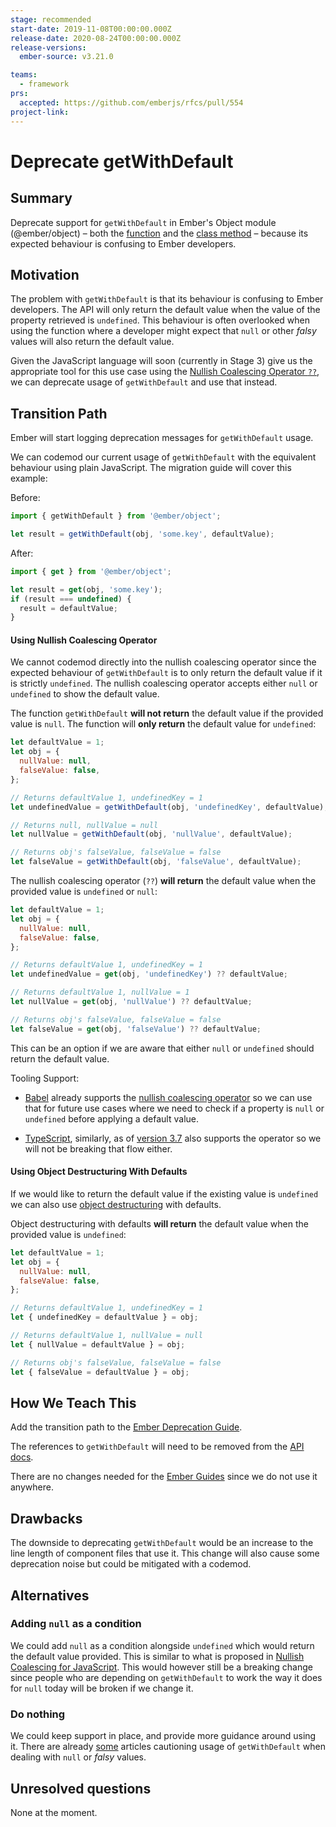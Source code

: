```yaml
---
stage: recommended
start-date: 2019-11-08T00:00:00.000Z
release-date: 2020-08-24T00:00:00.000Z
release-versions:
  ember-source: v3.21.0

teams:
  - framework
prs:
  accepted: https://github.com/emberjs/rfcs/pull/554
project-link:
---
```


# Deprecate getWithDefault

## Summary

Deprecate support for `getWithDefault` in Ember's Object module (@ember/object) – both the [function](https://api.emberjs.com/ember/release/functions/@ember%2Fobject/getWithDefault) and the [class method](https://api.emberjs.com/ember/release/classes/EmberObject/methods/getWithDefault?anchor=getWithDefault) – because its expected behaviour is confusing to Ember developers.

## Motivation

The problem with `getWithDefault` is that its behaviour is confusing to Ember developers. The API will only return the default value when the value of the property retrieved is `undefined`. This behaviour is often overlooked when using the function where a developer might expect that `null` or other _falsy_ values will also return the default value.

Given the JavaScript language will soon (currently in Stage 3) give us the appropriate tool for this use case using the [Nullish Coalescing Operator `??`](https://github.com/tc39/proposal-nullish-coalescing), we can deprecate usage of `getWithDefault` and use that instead.

## Transition Path

Ember will start logging deprecation messages for `getWithDefault` usage.

We can codemod our current usage of `getWithDefault` with the equivalent behaviour using plain JavaScript. The migration guide will cover this example:

Before:

```js
import { getWithDefault } from '@ember/object';

let result = getWithDefault(obj, 'some.key', defaultValue);
```

After:

```js
import { get } from '@ember/object';

let result = get(obj, 'some.key');
if (result === undefined) {
  result = defaultValue;
}
```

#### Using Nullish Coalescing Operator

We cannot codemod directly into the nullish coalescing operator since the expected behaviour of `getWithDefault` is to only return the default value if it is strictly `undefined`. The nullish coalescing operator accepts either `null` or `undefined` to show the default value.

The function `getWithDefault` **will not return** the default value if the provided value is `null`. The function will **only return** the default value for `undefined`:

```js
let defaultValue = 1;
let obj = {
  nullValue: null,
  falseValue: false,
};

// Returns defaultValue 1, undefinedKey = 1
let undefinedValue = getWithDefault(obj, 'undefinedKey', defaultValue);

// Returns null, nullValue = null
let nullValue = getWithDefault(obj, 'nullValue', defaultValue);

// Returns obj's falseValue, falseValue = false
let falseValue = getWithDefault(obj, 'falseValue', defaultValue);
```

The nullish coalescing operator (`??`) **will return** the default value when the provided value is `undefined` or `null`:

```js
let defaultValue = 1;
let obj = {
  nullValue: null,
  falseValue: false,
};

// Returns defaultValue 1, undefinedKey = 1
let undefinedValue = get(obj, 'undefinedKey') ?? defaultValue;

// Returns defaultValue 1, nullValue = 1
let nullValue = get(obj, 'nullValue') ?? defaultValue;

// Returns obj's falseValue, falseValue = false
let falseValue = get(obj, 'falseValue') ?? defaultValue;
```

This can be an option if we are aware that either `null` or `undefined` should return the default value.

Tooling Support:

- [Babel](https://babeljs.io/) already supports the [nullish coalescing operator](https://babeljs.io/docs/en/next/babel-plugin-proposal-nullish-coalescing-operator.html) so we can use that for future use cases where we need to check if a property is `null` or `undefined` before applying a default value.

- [TypeScript](https://github.com/microsoft/TypeScript), similarly, as of [version 3.7](https://devblogs.microsoft.com/typescript/announcing-typescript-3-7/#nullish-coalescing) also supports the operator so we will not be breaking that flow either.

#### Using Object Destructuring With Defaults

If we would like to return the default value if the existing value is `undefined` we can also use [object destructuring](https://developer.mozilla.org/en-US/docs/Web/JavaScript/Reference/Operators/Destructuring_assignment) with defaults.

Object destructuring with defaults **will return** the default value when the provided value is `undefined`:

```js
let defaultValue = 1;
let obj = {
  nullValue: null,
  falseValue: false,
};

// Returns defaultValue 1, undefinedKey = 1
let { undefinedKey = defaultValue } = obj;

// Returns defaultValue 1, nullValue = null
let { nullValue = defaultValue } = obj;

// Returns obj's falseValue, falseValue = false
let { falseValue = defaultValue } = obj;
```

## How We Teach This

Add the transition path to the [Ember Deprecation Guide](https://deprecations.emberjs.com/).

The references to `getWithDefault` will need to be removed from the [API docs](https://api.emberjs.com/ember/release/functions/@ember%2Fobject/getWithDefault).

There are no changes needed for the [Ember Guides](https://guides.emberjs.com/release/) since we do not use it anywhere.

## Drawbacks

The downside to deprecating `getWithDefault` would be an increase to the line length of component files that use it. This change will also cause some deprecation noise but could be mitigated with a codemod.

## Alternatives

### Adding `null` as a condition

We could add `null` as a condition alongside `undefined` which would return the default value provided. This is similar to what is proposed in [Nullish Coalescing for JavaScript](https://github.com/tc39/proposal-nullish-coalescing). This would however still be a breaking change since people who are depending on `getWithDefault` to work the way it does for `null` today will be broken if we change it.

### Do nothing

We could keep support in place, and provide more guidance around using it. There are already [some](https://dockyard.com/blog/2016/03/18/get-with-default) articles cautioning usage of `getWithDefault` when dealing with `null` or _falsy_ values.

## Unresolved questions

None at the moment.
